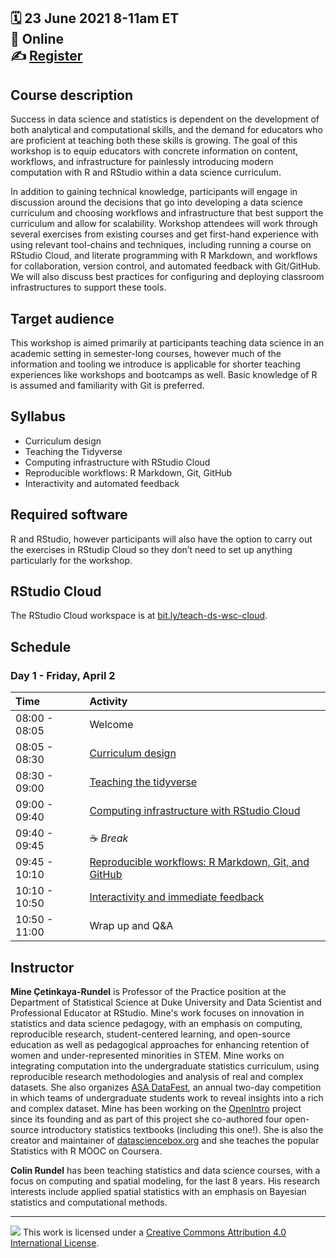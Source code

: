 :spiral_calendar: 23 June 2021 8-11am ET  
:pushpin:         Online  
:writing_hand:    [Register](https://www.isi-web.org/events/courses/short-2021/teaching-data-science)  
-----

## Course description

Success in data science and statistics is dependent on the development of both analytical and computational skills, and the demand for educators who are proficient at teaching both these skills is growing. The goal of this workshop is to equip educators with concrete information on content, workflows, and infrastructure for painlessly introducing modern computation with R and RStudio within a data science curriculum.

In addition to gaining technical knowledge, participants will engage in discussion around the decisions that go into developing a data science curriculum and choosing workflows and infrastructure that best support the curriculum and allow for scalability. Workshop attendees will work through several exercises from existing courses and get first-hand experience with using relevant tool-chains and techniques, including running a course on RStudio Cloud, and literate programming with R Markdown, and workflows for collaboration, version control, and automated feedback with Git/GitHub. We will also discuss best practices for configuring and deploying classroom infrastructures to support these tools.

## Target audience

This workshop is aimed primarily at participants teaching data science in an academic setting in semester-long courses, however much of the information and tooling we introduce is applicable for shorter teaching experiences like workshops and bootcamps as well. Basic knowledge of R is assumed and familiarity with Git is preferred.

## Syllabus

- Curriculum design
- Teaching the Tidyverse
- Computing infrastructure with RStudio Cloud
- Reproducible workflows: R Markdown, Git, GitHub
- Interactivity and automated feedback

## Required software

R and RStudio, however participants will also have the option to carry out the exercises in RStudip Cloud so they don’t need to set up anything particularly for the workshop.

## RStudio Cloud

The RStudio Cloud workspace is at  [bit.ly/teach-ds-wsc-cloud](https://bit.ly/teach-ds-wsc-cloud).

## Schedule

### Day 1 - Friday, April 2

| Time          | Activity         |
| :------------ | :--------------- |
| 08:00 - 08:05 | Welcome  |
| 08:05 - 08:30 | [Curriculum design](https://mine-cetinkaya-rundel.github.io/teach-ds-wsc-2021/materials/01-curriculum-design/01-curriculum-design.html) |
| 08:30 - 09:00 | [Teaching the tidyverse](https://mine-cetinkaya-rundel.github.io/teach-ds-wsc-2021/materials/02-teach-tidyverse/02-teach-tidyverse.html) |
| 09:00 - 09:40 | [Computing infrastructure with RStudio Cloud](https://mine-cetinkaya-rundel.github.io/teach-ds-wsc-2021/materials/03-rstudio-cloud/03-rstudio-cloud.html) |
| 09:40 - 09:45 | :coffee: *Break*   |
| 09:45 - 10:10 | [Reproducible workflows: R Markdown, Git, and GitHub](https://mine-cetinkaya-rundel.github.io/teach-ds-wsc-2021/materials/04-rmd-git/04-rmd-git.html) |
| 10:10 - 10:50 | [Interactivity and immediate feedback](https://mine-cetinkaya-rundel.github.io/2021-eku-design-ds/materials/04-learnr/04-learnr.html) |
| 10:50 - 11:00 | Wrap up and Q&A |

## Instructor

**Mine Çetinkaya-Rundel** is Professor of the Practice position at the Department of Statistical Science at Duke University and Data Scientist and Professional Educator at RStudio.
Mine's work focuses on innovation in statistics and data science pedagogy, with an emphasis on computing, reproducible research, student-centered learning, and open-source education as well as pedagogical approaches for enhancing retention of women and under-represented minorities in STEM.
Mine works on integrating computation into the undergraduate statistics curriculum, using reproducible research methodologies and analysis of real and complex datasets.
She also organizes [ASA DataFest](https://ww2.amstat.org/education/datafest/), an annual two-day competition in which teams of undergraduate students work to reveal insights into a rich and complex dataset.
Mine has been working on the [OpenIntro](openintro.org) project since its founding and as part of this project she co-authored four open-source introductory statistics textbooks (including this one!).
She is also the creator and maintainer of [datasciencebox.org](https://datasciencebox.org/) and she teaches the popular Statistics with R MOOC on Coursera.

**Colin Rundel** has been teaching statistics and data science courses, with a focus on computing and spatial modeling, for the last 8 years. His research interests include applied spatial statistics with an emphasis on Bayesian statistics and computational methods.

-----

![](https://i.creativecommons.org/l/by/4.0/88x31.png) This work is
licensed under a [Creative Commons Attribution 4.0 International
License](https://creativecommons.org/licenses/by/4.0/).
